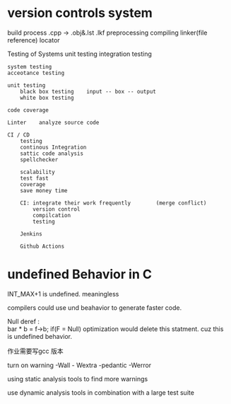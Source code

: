 # version controls system

build process 
    .cpp -> .obj&.lst   .lkf
    preprocessing    compiling   linker(file reference)  locator  

Testing of Systems
    unit testing
    integration testing

    system testing
    acceotance testing 

    unit testing
        black box testing    input -- box -- output
        white box testing    
    
    code coverage
    
    Linter    analyze source code 

    CI / CD 
        testing
        continous Integration
        sattic code analysis
        spellchecker 

        scalability
        test fast
        coverage 
        save money time

        CI: integrate their work frequently        (merge conflict)
            version control
            compilcation
            testing

        Jenkins

        Github Actions
# undefined Behavior in C

INT_MAX+1 is undefined. meaningless

compilers could use und beahavior to generate faster code.

Null deref :  
bar * b = f->b;
if(F = Null)  optimization would delete this statment. cuz this is undefined behavior.

作业需要写gcc 版本

turn on warning -Wall - Wextra -pedantic     -Werror

using static analysis tools to find more warnings

use dynamic analysis tools in combination with a large test suite

